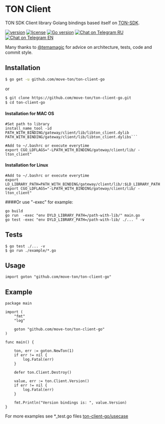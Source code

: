 # TON Client
TON SDK Client library Golang bindings based itself on [TON-SDK](https://github.com/tonlabs/TON-SDK).

[![version](https://img.shields.io/github/v/tag/move-ton/ton-client-go.svg)](https://github.com/move-ton/ton-client-go/releases/latest)
[![license](https://img.shields.io/github/license/move-ton/ton-client-go.svg)](https://github.com/move-ton/ton-client-go/blob/master/LICENSE)
[![Go version](https://img.shields.io/badge/go-1.14+-blue.svg)](https://github.com/moovweb/gvm)
[![Chat on Telegram RU](https://img.shields.io/badge/Chat%20on-Telegram%20RU-blue)](https://t.me/MOVETON_SDK_RU)
[![Chat on Telegram EN](https://img.shields.io/badge/Chat%20on-Telegram%20EN-blue)](https://t.me/MOVETON_SDK_EN)

Many thanks to [@temamagic](https://github.com/temamagic) for advice on architecture, tests, code and commit style.

## Installation

```sh
$ go get -u github.com/move-ton/ton-client-go
```
or

```sh
$ git clone https://github.com/move-ton/ton-client-go.git
$ cd ton-client-go
```

#### Installation for MAC OS 
```
#Set path to library
install_name_tool -id PATH_WITH_BINDING/gateway/client/lib/libton_client.dylib PATH_WITH_BINDING/gateway/client/lib/libton_client.dylibs```

#Add to ~/.bashrc or execute everytime 
export CGO_LDFLAGS="-LPATH_WITH_BINDING/gateway/client/lib/ -lton_client"
```
#### Installation for Linux
```
#Add to ~/.bashrc or execute everytime 
export LD_LIBRARY_PATH=PATH_WITH_BINDING/gateway/client/lib/:$LD_LIBRARY_PATH
export CGO_LDFLAGS="-LPATH_WITH_BINDING/gateway/client/lib/ -lton_client"
```

####Or use "-exec" for example:
```
go build
go run  -exec "env DYLD_LIBRARY_PATH=/path-with-lib/" main.go
go test -exec "env DYLD_LIBRARY_PATH=/path-with-lib/ ./... " -v
```

## Tests
```
$ go test ./... -v
$ go run ./example/*.go
```

## Usage
```golang
import goton "github.com/move-ton/ton-client-go"
```

## Example
```golang
package main

import (
	"fmt"
	"log"

	goton "github.com/move-ton/ton-client-go"
)

func main() {

	ton, err := goton.NewTon(1)
	if err != nil {
		log.Fatal(err)
	}

	defer ton.Client.Destroy()

	value, err := ton.Client.Version()
	if err != nil {
		log.Fatal(err)
	}

	fmt.Println("Version bindings is: ", value.Version)
}

```
For more examples see *_test.go files
[ton-client-go/usecase](https://github.com/move-ton/ton-client-go/tree/master/usecase)
